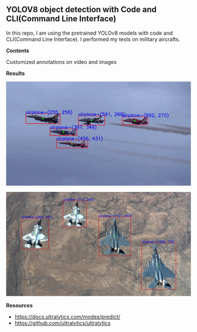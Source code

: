 ## YOLOV8 object detection with Code and CLI(Command Line Interface)

In this repo, I am using the pretrained YOLOv8 models with code and CLI(Command Line Interface). I performed my tests on military aircrafts.

**Contents**

Customized annotations on video and images

**Results**

![alt-text](https://github.com/muhammedenesbalci/YOLOv8-Object-Detection/blob/main/datas/test_video_result_gif.gif?raw=true)

![alt-text](https://github.com/muhammedenesbalci/YOLOv8-Object-Detection/blob/main/datas/test_img_result_customized.jpg?raw=true)

**Resources**

 - https://docs.ultralytics.com/modes/predict/
 - https://github.com/ultralytics/ultralytics
